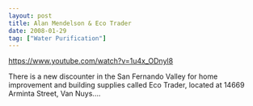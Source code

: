```yaml
---
layout: post
title: Alan Mendelson & Eco Trader
date: 2008-01-29
tag: ["Water Purification"]
---
```


https://www.youtube.com/watch?v=1u4x_ODnyl8  

There is a new discounter in the San Fernando Valley for home improvement and building supplies called Eco Trader, located at 14669 Arminta Street, Van Nuys....